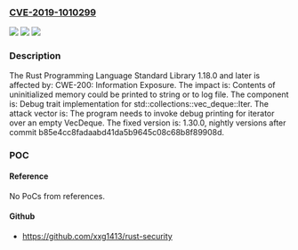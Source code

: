 ### [CVE-2019-1010299](https://cve.mitre.org/cgi-bin/cvename.cgi?name=CVE-2019-1010299)
![](https://img.shields.io/static/v1?label=Product&message=Standard%20Library&color=blue)
![](https://img.shields.io/static/v1?label=Version&message=n%2Fa&color=blue)
![](https://img.shields.io/static/v1?label=Vulnerability&message=CWE-200%3A%20Information%20Exposure&color=brighgreen)

### Description

The Rust Programming Language Standard Library 1.18.0 and later is affected by: CWE-200: Information Exposure. The impact is: Contents of uninitialized memory could be printed to string or to log file. The component is: Debug trait implementation for std::collections::vec_deque::Iter. The attack vector is: The program needs to invoke debug printing for iterator over an empty VecDeque. The fixed version is: 1.30.0, nightly versions after commit b85e4cc8fadaabd41da5b9645c08c68b8f89908d.

### POC

#### Reference
No PoCs from references.

#### Github
- https://github.com/xxg1413/rust-security

